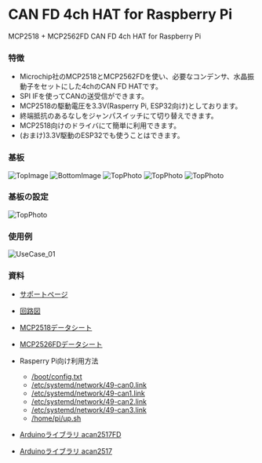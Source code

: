 # CAN FD 4ch HAT for Raspberry Pi
MCP2518 + MCP2562FD CAN FD 4ch HAT for Raspberry Pi

### 特徴
- Microchip社のMCP2518とMCP2562FDを使い、必要なコンデンサ、水晶振動子をセットにした4chのCAN FD HATです。
- SPI IFを使ってCANの送受信ができます。
- MCP2518の駆動電圧を3.3V(Rasperry Pi, ESP32向け)としております。
- 終端抵抗のあるなしをジャンパスイッチにて切り替えできます。
- MCP2518向けのドライバにて簡単に利用できます。
- (おまけ)3.3V駆動のESP32でも使うことはできます。

### 基板
![TopImage](/docs/CAN-FD_4ch_HAT_Top_Image.png)
![BottomImage](/docs/CAN-FD_4ch_HAT_Bottom_Image.png)
![TopPhoto](/docs/CAN-FD_4ch_HAT_Top_Photo.png)
![TopPhoto](/docs/CAN-FD_4ch_HAT_Top_Photo_02.jpg)
![TopPhoto](/docs/CAN-FD_4ch_HAT_Top_Photo_03.jpg)

### 基板の設定
![TopPhoto](/docs/CAN-FD_4ch_HAT_Top_Image_explanation.jpg)

### 使用例
![UseCase_01](/docs/UseCase_01.jpg)

### 資料
- [サポートページ](https://github.com/TLDSJPWORK/CAN-FD_4ch_HAT)
- [回路図](/docs/CAN-FD_4ch_HAT.pdf)
- [MCP2518データシート](https://ww1.microchip.com/downloads/aemDocuments/documents/OTH/ProductDocuments/DataSheets/External-CAN-FD-Controller-with-SPI-Interface-DS20006027B.pdf)
- [MCP2526FDデータシート](https://ww1.microchip.com/downloads/aemDocuments/documents/OTH/ProductDocuments/DataSheets/20005284A.pdf) 

- Rasperry Pi向け利用方法
  - [/boot/config.txt](examples/config.txt)
  - [/etc/systemd/network/49-can0.link](examples/49-can0.link)
  - [/etc/systemd/network/49-can1.link](examples/49-can1.link)
  - [/etc/systemd/network/49-can2.link](examples/49-can2.link)
  - [/etc/systemd/network/49-can3.link](examples/49-can3.link)
  - [/home/pi/up.sh](examples/up.sh)
- [Arduinoライブラリ acan2517FD](https://github.com/pierremolinaro/acan2517FD)
- [Arduinoライブラリ acan2517](https://github.com/pierremolinaro/acan2517)
